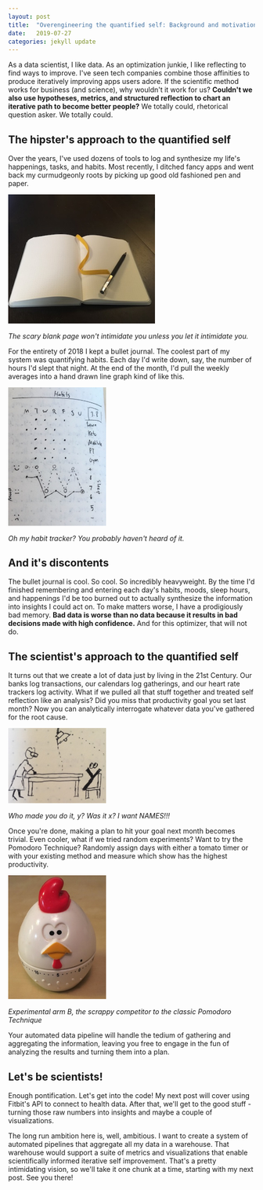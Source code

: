 ```yaml
---
layout: post
title:  "Overengineering the quantified self: Background and motivation"
date:   2019-07-27
categories: jekyll update
---
```


As a data scientist, I like data. As an optimization junkie, I like reflecting to find ways to improve. I've seen tech companies combine those affinities to produce iteratively improving apps users adore. If the scientific method works for business (and science), why wouldn't it work for us? **Couldn't we also use hypotheses, metrics, and structured reflection to chart an iterative path to become better people?** We totally could, rhetorical question asker. We totally could.

## The hipster's approach to the quantified self

Over the years, I've used dozens of tools to log and synthesize my life's happenings, tasks, and habits. Most recently, I ditched fancy apps and went back my curmudgeonly roots by picking up good old fashioned pen and paper.

<img src="/assets/notebook.jpg" width="300"/>

_The scary blank page won't intimidate you unless you let it intimidate you._

 For the entirety of 2018 I kept a bullet journal. The coolest part of my system was quantifying habits. Each day I'd write down, say, the number of hours I'd slept that night. At the end of the month, I'd pull the weekly averages into a hand drawn line graph kind of like this.

<img src="/assets/habit_tracker.jpg" width="200"/>

_Oh my habit tracker? You probably haven't heard of it._

## And it's discontents

The bullet journal is cool. So cool. So incredibly heavyweight. By the time I'd finished remembering and entering each day's habits, moods, sleep hours, and happenings I'd be too burned out to actually synthesize the information into insights I could act on. To make matters worse, I have a prodigiously bad memory. **Bad data is worse than no data because it results in bad decisions made with high confidence.** And for this optimizer, that will not do.

## The scientist's approach to the quantified self

It turns out that we create a lot of data just by living in the 21st Century. Our banks log transactions, our calendars log gatherings, and our heart rate trackers log activity. What if we pulled all that stuff together and treated self reflection like an analysis? Did you miss that productivity goal you set last month? Now you can analytically interrogate whatever data you've gathered for the root cause.

<img src="/assets/interrogate_data.jpg" width="200"/>

_Who made you do it, y? Was it x? I want NAMES!!!_

Once you're done, making a plan to hit your goal next month becomes trivial. Even cooler, what if we tried random experiments? Want to try the Pomodoro Technique? Randomly assign days with either a tomato timer or with your existing method and measure which show has the highest productivity.

<img src="/assets/chicken_timer.jpg" width="200"/>

_Experimental arm B, the scrappy competitor to the classic Pomodoro Technique_

Your automated data pipeline will handle the tedium of gathering and aggregating the information, leaving you free to engage in the fun of analyzing the results and turning them into a plan.

## Let's be scientists!

Enough pontification. Let's get into the code! My next post will cover using Fitbit's API to connect to health data. After that, we'll get to the good stuff - turning those raw numbers into insights and maybe a couple of visualizations.

The long run ambition here is, well, ambitious. I want to create a system of automated pipelines that aggregate all my data in a warehouse. That warehouse would support a suite of metrics and visualizations that enable scientifically informed iterative self improvement. That's a pretty intimidating vision, so we'll take it one chunk at a time, starting with my next post. See you there!
